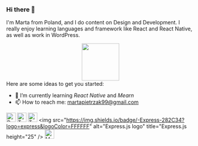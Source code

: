 ### Hi there 👋

I'm Marta from Poland, and I do content on Design and Development. I really enjoy learning languages and framework like React and React Native, as well as work in WordPress.

<div id="header" align="center">
  <img src="https://media.giphy.com/media/M9gbBd9nbDrOTu1Mqx/giphy.gif" width="100"/>
</div>
Here are some ideas to get you started:

- 🌱 I’m currently learning *React Native* and *Mearn*
- 📫 How to reach me: martapietrzak99@gmail.com

<span><img src="https://img.shields.io/badge/-ReactJs-61DAFB?logo=react&logoColor=react&logoColor=61DAFB" alt="React logo" title="React" height="25" /></span>
<span><img src="https://img.shields.io/badge/-TypeScript-282C34?logo=typescript&logoColor=31786C" alt="TypeScript logo" title="TypeScript" height="25" /></span>
<span><img src="https://img.shields.io/badge/-Node.js-282C34?logo=node.js&logoColor=00F200" alt="TypeScript logo" title="Node.js" height="25" /></span>
<span><img src="https://img.shields.io/badge/-Express-282C34?logo=express&logoColor=FFFFFF" alt="Express.js logo" title="Express.js height="25" /></span>
<span><img src="https://img.shields.io/badge/MongoDB-282C34?logo=mongodb&logoColor=47A248" alt="MongoDB logo" title="MongoDB" height="25" /></span>
